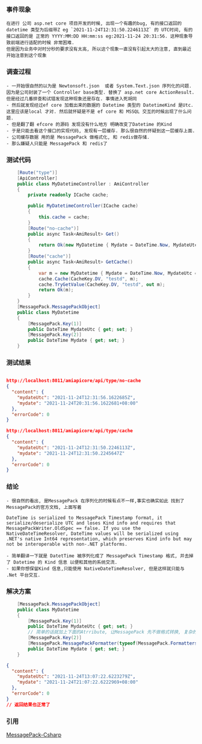 ### 事件现象
    在进行 公司 asp.net core 项目开发的时候, 出现一个有趣的bug, 有的接口返回的 datetime 类型为后缀带Z eg `2021-11-24T12:31:50.2246113Z` 的 UTC时间, 有的接口返回的是 正常的 YYYY:MM:DD HH:mm:ss eg:2021-11-24 20:31:56. 这种现象导致前端进行适配的时候 非常困难.
    但是因为业务中对时分秒的要求没有太高, 所以这个现象一直没有引起太大的注意, 直到最近开始注意到这个现象
### 调查过程
    - 一开始很自然的以为是 Newtonsoft.json  或者 System.Text.json 序列化的问题. 因为是公司封装了一个 Controller base类型. 替换了 asp.net core ActionResult. 但是经过几番排查和试错发现这种现象还是存在. 事情进入死胡同
    - 然后就发现经过ef core 加载出来的数据的 Datetime 类型的 DatetimeKind 是Utc. 这里应该是local 才对. 然后就怀疑是不是 ef core 和 MSSQL 交互的时候出现了什么问题.
    - 但是翻了翻 efcore 的源码 发现没有什么地方 明确改变了Datetime 的Kind
    - 于是只能去看这个接口的实现代码, 发现有一层缓存. 那么很自然的怀疑到这一层缓存上面.
    - 公司缓存数据 用的是 MessagePack 做格式化, 和 redis做存储. 
    - 那么嫌疑人只能是 MessagePack 和 redis了 
### 测试代码
```c#
    [Route("type")]
    [ApiController]
    public class MyDatetimeController : AmiController
    {
        private readonly ICache cache;

        public MyDatetimeController(ICache cache)
        {
            this.cache = cache;
        }
        [Route("no-cache")]
        public async Task<AmiResult> Get()
        {
            return Ok(new MyDatetime { Mydate = DateTime.Now, MydateUtc = DateTime.UtcNow });
        }
        [Route("cache")]
        public async Task<AmiResult> GetCache()
        {
            var m = new MyDatetime { Mydate = DateTime.Now, MydateUtc = DateTime.UtcNow };
            cache.Cache(CacheKey.DV, "testd", m);
            cache.TryGetValue(CacheKey.DV, "testd", out m);
            return Ok(m);
        }
    }
    [MessagePack.MessagePackObject]
    public class MyDatetime
    {
        [MessagePack.Key(1)]
        public DateTime MydateUtc { get; set; }
        [MessagePack.Key(2)]
        public DateTime Mydate { get; set; }
    }
```
### 测试结果
```json

http://localhost:8011/amiapicore/api/type/no-cache  
{
  "content": {
    "mydateUtc": "2021-11-24T12:31:56.1622685Z",
    "mydate": "2021-11-24T20:31:56.1622681+08:00"
  },
  "errorCode": 0
}

http://localhost:8011/amiapicore/api/type/cache
{
  "content": {
    "mydateUtc": "2021-11-24T12:31:50.2246113Z",
    "mydate": "2021-11-24T12:31:50.2245647Z"
  },
  "errorCode": 0
}
```

### 结论
    - 很自然的看出, 是MessagePack 在序列化的时候有点不一样,事实也确实如此 找到了 MessagePack的官方文档, 上面写着
```
DateTime is serialized to MessagePack Timestamp format, it serialize/deserialize UTC and loses Kind info and requires that MessagePackWriter.OldSpec == false. If you use the NativeDateTimeResolver, DateTime values will be serialized using .NET's native Int64 representation, which preserves Kind info but may not be interoperable with non-.NET platforms.
```
    - 简单翻译一下就是 DatetTime 被序列化成了 MessagePack Timestamp 格式, 并去掉了 Datetime 的 Kind 信息 以便和其他的系统交流.
    - 如果你想保留Kind 信息,只能使用 NativeDateTimeResolver, 但是这样就只能与 .Net 平台交互.

### 解决方案

```c#
    [MessagePack.MessagePackObject]
    public class MyDatetime
    {
        [MessagePack.Key(1)]
        public DateTime MydateUtc { get; set; }
        // 简单的话就加上下面的Atrribute, 让MessagePack 先不做格式转换, 复杂的话就要和公司的业务结合起来考虑了;
        [MessagePack.Key(2)]
        [MessagePack.MessagePackFormatter(typeof(MessagePack.Formatters.NativeDateTimeFormatter))]
        public DateTime Mydate { get; set; }
    }
```

```json
{
  "content": {
    "mydateUtc": "2021-11-24T13:07:22.6223279Z",
    "mydate": "2021-11-24T21:07:22.6222969+08:00"
  },
  "errorCode": 0
}
// 返回结果也正常了
```



### 引用

[MessagePack-Csharp](https://github.com/neuecc/MessagePack-CSharp#:~:text=DateTime%20is%20serialized%20to,with%20non%2D.NET%20platforms.)

